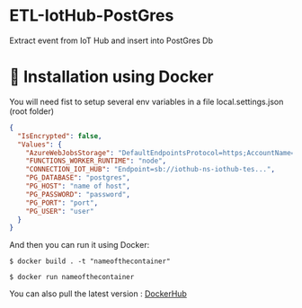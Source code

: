 # ETL-IotHub-PostGres
Extract event from IoT Hub and insert into PostGres Db

# :whale: Installation using Docker

You will need fist to setup several env variables in a file local.settings.json (root folder)

```json
{
  "IsEncrypted": false,
  "Values": {
    "AzureWebJobsStorage": "DefaultEndpointsProtocol=https;AccountName=testazurestoragea....",
    "FUNCTIONS_WORKER_RUNTIME": "node",
    "CONNECTION_IOT_HUB": "Endpoint=sb://iothub-ns-iothub-tes...",
    "PG_DATABASE": "postgres",
    "PG_HOST": "name of host",
    "PG_PASSWORD": "password",
    "PG_PORT": "port",
    "PG_USER": "user"
  }
}
```

And then you can run it using Docker: 

```
$ docker build . -t "nameofthecontainer"  
```

```
$ docker run nameofthecontainer 
```
You can also pull the latest version : [DockerHub](https://hub.docker.com/repository/docker/gabi22top/typeazurefunctionstypescriptimage)
